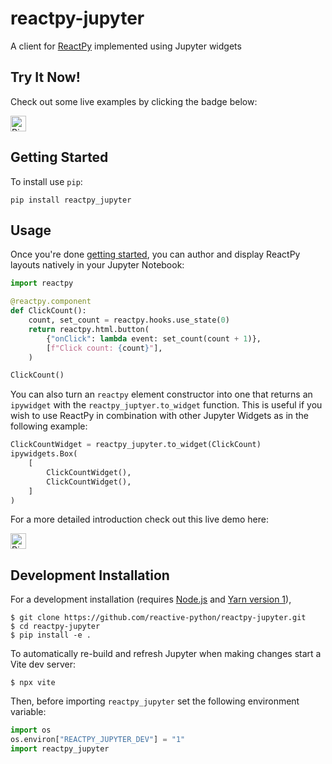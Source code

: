 # reactpy-jupyter

A client for [ReactPy](https://github.com/reactive-python/reactpy) implemented using Jupyter widgets

## Try It Now!

Check out some live examples by clicking the badge below:

<a href="https://mybinder.org/v2/gh/reactive-python/reactpy-jupyter/main?urlpath=lab%2Ftree%2Fnotebooks%2Fintroduction.ipynb">
    <img alt="Binder" height="25px" src="https://mybinder.org/badge_logo.svg" />
</a>

## Getting Started

To install use `pip`:

```
pip install reactpy_jupyter
```

## Usage

Once you're done [getting started](#getting-started), you can author and display ReactPy
layouts natively in your Jupyter Notebook:

```python
import reactpy

@reactpy.component
def ClickCount():
    count, set_count = reactpy.hooks.use_state(0)
    return reactpy.html.button(
        {"onClick": lambda event: set_count(count + 1)},
        [f"Click count: {count}"],
    )

ClickCount()
```

You can also turn an `reactpy` element constructor into one that returns an `ipywidget` with
the `reactpy_juptyer.to_widget` function. This is useful if you wish to use ReactPy in combination
with other Jupyter Widgets as in the following example:

```python
ClickCountWidget = reactpy_jupyter.to_widget(ClickCount)
ipywidgets.Box(
    [
        ClickCountWidget(),
        ClickCountWidget(),
    ]
)
```

For a more detailed introduction check out this live demo here:

<a href="https://mybinder.org/v2/gh/reactive-python/reactpy-jupyter/main?filepath=notebooks%2Fintroduction.ipynb">
    <img alt="Binder" height="25px" src="https://mybinder.org/badge_logo.svg" />
</a>

## Development Installation

For a development installation (requires [Node.js](https://nodejs.org) and [Yarn version 1](https://classic.yarnpkg.com/)),

    $ git clone https://github.com/reactive-python/reactpy-jupyter.git
    $ cd reactpy-jupyter
    $ pip install -e .

To automatically re-build and refresh Jupyter when making changes start a Vite dev server:

    $ npx vite

Then, before importing `reactpy_jupyter` set the following environment variable:

```python
import os
os.environ["REACTPY_JUPYTER_DEV"] = "1"
import reactpy_jupyter
```
